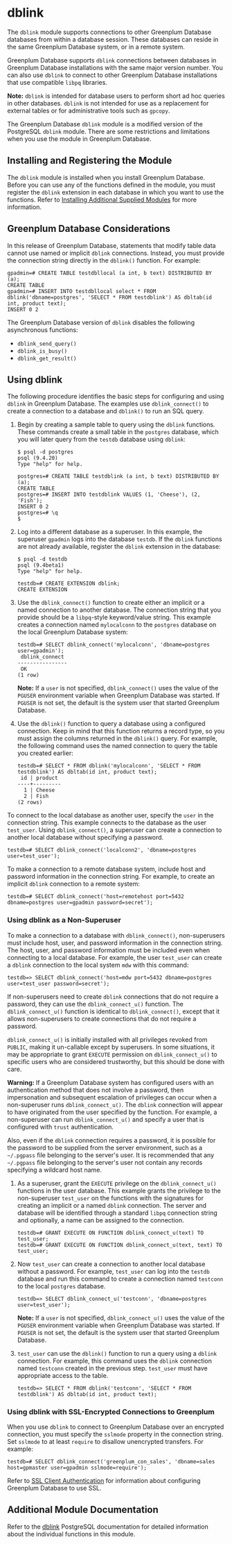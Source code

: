 # dblink 

The `dblink` module supports connections to other Greenplum Database databases from within a database session. These databases can reside in the same Greenplum Database system, or in a remote system.

Greenplum Database supports `dblink` connections between databases in Greenplum Database installations with the same major version number. You can also use `dblink` to connect to other Greenplum Database installations that use compatible `libpq` libraries.

**Note:** `dblink` is intended for database users to perform short ad hoc queries in other databases. `dblink` is not intended for use as a replacement for external tables or for administrative tools such as `gpcopy`.

The Greenplum Database `dblink` module is a modified version of the PostgreSQL `dblink` module. There are some restrictions and limitations when you use the module in Greenplum Database.

## <a id="topic_reg"></a>Installing and Registering the Module 

The `dblink` module is installed when you install Greenplum Database. Before you can use any of the functions defined in the module, you must register the `dblink` extension in each database in which you want to use the functions. Refer to [Installing Additional Supplied Modules](../../install_guide/install_modules.html) for more information.

## <a id="topic_mpp"></a>Greenplum Database Considerations 

In this release of Greenplum Database, statements that modify table data cannot use named or implicit `dblink` connections. Instead, you must provide the connection string directly in the `dblink()` function. For example:

```
gpadmin=# CREATE TABLE testdbllocal (a int, b text) DISTRIBUTED BY (a);
CREATE TABLE
gpadmin=# INSERT INTO testdbllocal select * FROM dblink('dbname=postgres', 'SELECT * FROM testdblink') AS dbltab(id int, product text);
INSERT 0 2
```

The Greenplum Database version of `dblink` disables the following asynchronous functions:

-   `dblink_send_query()`
-   `dblink_is_busy()`
-   `dblink_get_result()`

## <a id="topic_using"></a>Using dblink 

The following procedure identifies the basic steps for configuring and using `dblink` in Greenplum Database. The examples use `dblink_connect()` to create a connection to a database and `dblink()` to run an SQL query.

1.  Begin by creating a sample table to query using the `dblink` functions. These commands create a small table in the `postgres` database, which you will later query from the `testdb` database using `dblink`:

    ```
    $ psql -d postgres
    psql (9.4.20)
    Type "help" for help.
    
    postgres=# CREATE TABLE testdblink (a int, b text) DISTRIBUTED BY (a);
    CREATE TABLE
    postgres=# INSERT INTO testdblink VALUES (1, 'Cheese'), (2, 'Fish');
    INSERT 0 2
    postgres=# \q
    $
    ```

2.  Log into a different database as a superuser. In this example, the superuser `gpadmin` logs into the database `testdb`. If the `dblink` functions are not already available, register the `dblink` extension in the database:

    ```
    $ psql -d testdb
    psql (9.4beta1)
    Type "help" for help.
    
    testdb=# CREATE EXTENSION dblink;
    CREATE EXTENSION
    ```

3.  Use the `dblink_connect()` function to create either an implicit or a named connection to another database. The connection string that you provide should be a `libpq`-style keyword/value string. This example creates a connection named `mylocalconn` to the `postgres` database on the local Greenplum Database system:

    ```
    testdb=# SELECT dblink_connect('mylocalconn', 'dbname=postgres user=gpadmin');
     dblink_connect
    ----------------
     OK
    (1 row)
    ```

    **Note:** If a `user` is not specified, `dblink_connect()` uses the value of the `PGUSER` environment variable when Greenplum Database was started. If `PGUSER` is not set, the default is the system user that started Greenplum Database.

4.  Use the `dblink()` function to query a database using a configured connection. Keep in mind that this function returns a record type, so you must assign the columns returned in the `dblink()` query. For example, the following command uses the named connection to query the table you created earlier:

    ```
    testdb=# SELECT * FROM dblink('mylocalconn', 'SELECT * FROM testdblink') AS dbltab(id int, product text);
     id | product
    ----+---------
      1 | Cheese
      2 | Fish
    (2 rows)
    ```


To connect to the local database as another user, specify the `user` in the connection string. This example connects to the database as the user `test_user`. Using `dblink_connect()`, a superuser can create a connection to another local database without specifying a password.

```
testdb=# SELECT dblink_connect('localconn2', 'dbname=postgres user=test_user');
```

To make a connection to a remote database system, include host and password information in the connection string. For example, to create an implicit `dblink` connection to a remote system:

```
testdb=# SELECT dblink_connect('host=remotehost port=5432 dbname=postgres user=gpadmin password=secret');
```

### <a id="dblink_u"></a>Using dblink as a Non-Superuser 

To make a connection to a database with `dblink_connect()`, non-superusers must include host, user, and password information in the connection string. The host, user, and password information must be included even when connecting to a local database. For example, the user `test_user` can create a `dblink` connection to the local system `mdw` with this command:

```
testdb=> SELECT dblink_connect('host=mdw port=5432 dbname=postgres user=test_user password=secret');
```

If non-superusers need to create `dblink` connections that do not require a password, they can use the `dblink_connect_u()` function. The `dblink_connect_u()` function is identical to `dblink_connect()`, except that it allows non-superusers to create connections that do not require a password.

`dblink_connect_u()` is initially installed with all privileges revoked from `PUBLIC`, making it un-callable except by superusers. In some situations, it may be appropriate to grant `EXECUTE` permission on `dblink_connect_u()` to specific users who are considered trustworthy, but this should be done with care.

**Warning:** If a Greenplum Database system has configured users with an authentication method that does not involve a password, then impersonation and subsequent escalation of privileges can occur when a non-superuser runs `dblink_connect_u()`. The `dblink` connection will appear to have originated from the user specified by the function. For example, a non-superuser can run `dblink_connect_u()` and specify a user that is configured with `trust` authentication.

Also, even if the `dblink` connection requires a password, it is possible for the password to be supplied from the server environment, such as a `~/.pgpass` file belonging to the server's user. It is recommended that any `~/.pgpass` file belonging to the server's user not contain any records specifying a wildcard host name.

1.  As a superuser, grant the `EXECUTE` privilege on the `dblink_connect_u()` functions in the user database. This example grants the privilege to the non-superuser `test_user` on the functions with the signatures for creating an implicit or a named `dblink` connection. The server and database will be identified through a standard `libpq` connection string and optionally, a name can be assigned to the connection.

    ```
    testdb=# GRANT EXECUTE ON FUNCTION dblink_connect_u(text) TO test_user;
    testdb=# GRANT EXECUTE ON FUNCTION dblink_connect_u(text, text) TO test_user;
    ```

2.  Now `test_user` can create a connection to another local database without a password. For example, `test_user` can log into the `testdb` database and run this command to create a connection named `testconn` to the local `postgres` database.

    ```
    testdb=> SELECT dblink_connect_u('testconn', 'dbname=postgres user=test_user');
    ```

    **Note:** If a `user` is not specified, `dblink_connect_u()` uses the value of the `PGUSER` environment variable when Greenplum Database was started. If `PGUSER` is not set, the default is the system user that started Greenplum Database.

3.  `test_user` can use the `dblink()` function to run a query using a `dblink` connection. For example, this command uses the `dblink` connection named `testconn` created in the previous step. `test_user` must have appropriate access to the table.

    ```
    testdb=> SELECT * FROM dblink('testconn', 'SELECT * FROM testdblink') AS dbltab(id int, product text);
    ```


### <a id="dblink_ssl"></a>Using dblink with SSL-Encrypted Connections to Greenplum 

When you use `dblink` to connect to Greenplum Database over an encrypted connection, you must specify the `sslmode` property in the connection string. Set `sslmode` to at least `require` to disallow unencrypted transfers. For example:

```
testdb=# SELECT dblink_connect('greenplum_con_sales', 'dbname=sales host=gpmaster user=gpadmin sslmode=require');
```

Refer to [SSL Client Authentication](../../security-guide/topics/Authenticate.html#ssl_postgresql) for information about configuring Greenplum Database to use SSL.

## <a id="topic_info"></a>Additional Module Documentation 

Refer to the [dblink](https://www.postgresql.org/docs/9.4/dblink.html) PostgreSQL documentation for detailed information about the individual functions in this module.

